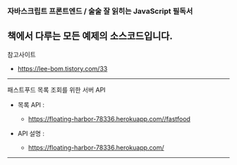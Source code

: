 ### 자바스크립트 프론트엔드 / 술술 잘 읽히는 JavaScript 필독서

## 책에서 다루는 모든 예제의 소스코드입니다.

참고사이트

- https://lee-bom.tistory.com/33

---

패스트푸드 목록 조회를 위한 서버 API

- 목록 API :

  - https://floating-harbor-78336.herokuapp.com//fastfood

- API 설명 :
  - https://floating-harbor-78336.herokuapp.com/

---
